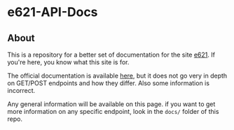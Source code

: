 # e621-API-Docs

## About

This is a repository for a better set of documentation for the site [e621](https://e621.net). If you're here, you know what this site is for.
</br>

The official documentation is available [here](https://e621.net), but it does not go very in depth on GET/POST endpoints and how they differ. Also some information is incorrect.

Any general information will be available on this page. if you want to get more information on any specific endpoint, look in the `docs/` folder of this repo.

